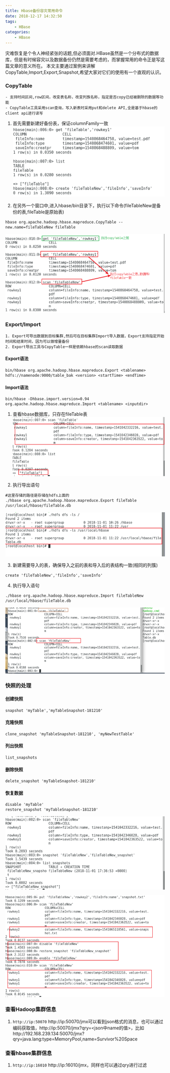 ```yaml
---
title: Hbase备份容灾常用命令
date: 2018-12-17 14:32:50
tags:
	- HBase
categories:
	- HBase
---
```


灾难恢复是个令人神经紧张的话题,但必须面对.HBase虽然是一个分布式的数据库，但是有时候容灾以及数据备份仍然是需要考虑的，而掌握常用的命令正是写这篇文章的意义所在。
本文主要通过案例来讲解CopyTable,Import,Export,Snapshot,希望大家对它们的使用有一个直观的认识。

<!--more-->



### CopyTable
	- 支持时间区间,row区间，改变表名称，改变列族名称，指定是否copy已经被删除的数据等功能
	- CopyTable工具采用scan查询，写入新表时采用put和delete API,全是基于hbase的client api进行读写

1.  首先需要新建好备份表，保证columnFamily一致
![新建备份表](/images/hbase-command/hbase-copytable-ready.png)

2. 在另外一个窗口中,进入hbase/bin目录下，执行以下命令(fileTableNew是备份的表,fileTable是原始表)
```
hbase org.apache.hadoop.hbase.mapreduce.CopyTable --new.name=fileTableNew fileTable
```
![查看结果](/images/hbase-command/hbase-copytable-result.png)


### Export/Import
	1. Export可导出数据到目标集群,然后可在目标集群Import导入数据，Export支持指定开始时间和结束时间，因为可以做增量备份
	2. Export导出工具与CopyTable一样是依赖hbase的scan读取数据

#### Export语法
```
bin/hbase org.apache.hadoop.hbase.mapreduce.Export <tablename> hdfs://namenode:9000/table_bak <version> <startTime> <endTime>
```
#### Import语法

```
bin/hbase -Dhbase.import.version=0.94 org.apache.hadoop.hbase.mapreduce.Import <tablename> <inputdir>
```

1. 查看hbase数据库，只存在fileTable表
![数据准备](/images/hbase-command/hbase-export-ready.png)

2. 执行导出语句
```
#这里存储的路径是存储在hdfs上面的
./hbase org.apache.hadoop.hbase.mapreduce.Export fileTable /usr/local/hbase/fileTable.db

```
![查看导出的表](/images/hbase-command/hbase-export-table.png)

3. 新建需要导入的表，确保导入之前的表和导入后的表结构一致(相同的列簇)
```
create 'fileTableNew','fileInfo','saveInfo'
```

4. 执行导入语句
```
./hbase org.apache.hadoop.hbase.mapreduce.Import fileTableNew /usr/local/hbase/fileTable.db
```

![查看导入的数据](/images/hbase-command/hbase-import-table.png)


### 快照的处理

#### 创建快照
```
snapshot 'myTable','myTableSnapshot-181210'
```

#### 克隆快照
```
clone_snapshot 'myTableSnapshot-181210', 'myNewTestTable'
```

#### 列出快照
```
list_snapshots
```

#### 删除快照
```
delete_snapshot 'myTableSnapshot-181210'
```

#### 恢复数据
```
disable 'myTable'
restore_snapshot 'myTableSnapshot-181210'
```

![创建快照](/images/hbase-command/hbase-snapshot-create.png)

![恢复快照](/images/hbase-command/hbase-snapshot-restore.png)


### 查看Hadoop集群信息

1. `http://ip:50070`
http://ip:50070/jmx可以看到json格式的消息，也可以通过编码获取值，http://ip:50070/jmx?qry=<json中name的值>，比如http://192.168.239.134:50070/jmx?qry=java.lang:type=MemoryPool,name=Survivor%20Space

### 查看hbase集群信息
1. `http://ip:16010`
http://ip:16010/jmx，同样也可以通过qry进行过滤
